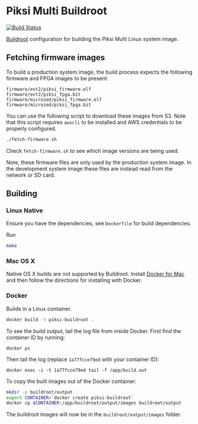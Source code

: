 # Piksi Multi Buildroot

[![Build Status](https://travis-ci.org/swift-nav/piksi_buildroot.svg?branch=master)](https://travis-ci.org/swift-nav/piksi_buildroot)

[Buildroot](https://buildroot.org/) configuration for building the Piksi Multi
Linux system image.

## Fetching firmware images

To build a production system image, the build process expects the following
firmware and FPGA images to be present:

```
firmware/evt2/piksi_firmware.elf
firmware/evt2/piksi_fpga.bit
firmware/microzed/piksi_firmware.elf
firmware/microzed/piksi_fpga.bit
```

You can use the following script to download these images from S3. Note that
this script requires `awscli` to be installed and AWS credentials to be
properly configured.

``` sh
./fetch-firmware.sh
```

Check `fetch-firmware.sh` to see which image versions are being used.

Note, these firmware files are only used by the production system image. In the
development system image these files are instead read from the network or SD
card.

## Building

### Linux Native

Ensure you have the dependencies, see `Dockerfile` for build dependencies.

Run

``` sh
make
```

### Mac OS X

Native OS X builds are not supported by Buildroot. Install
[Docker for Mac](https://docs.docker.com/engine/installation/mac/) and then
follow the directions for installing with Docker.

### Docker

Builds in a Linux container.

``` sh
docker build -t piksi-buildroot .
```

To see the build output, tail the log file from inside Docker. First find the
container ID by running:

```
docker ps
```

Then tail the log (replace `1a77fcce79ed` with your container ID):

```
docker exec -i -t 1a77fcce79ed tail -f /app/build.out
```

To copy the built images out of the Docker container:

``` sh
mkdir -p buildroot/output
export CONTAINER=`docker create piksi-buildroot`
docker cp $CONTAINER:/app/buildroot/output/images buildroot/output
```

The buildroot images will now be in the `buildroot/output/images` folder.

